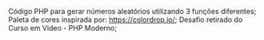 Código PHP para gerar números aleatórios utilizando 3 funções diferentes;
Paleta de cores inspirada por: https://colordrop.io/;
Desafio retirado do Curso em Video - PHP Moderno;

